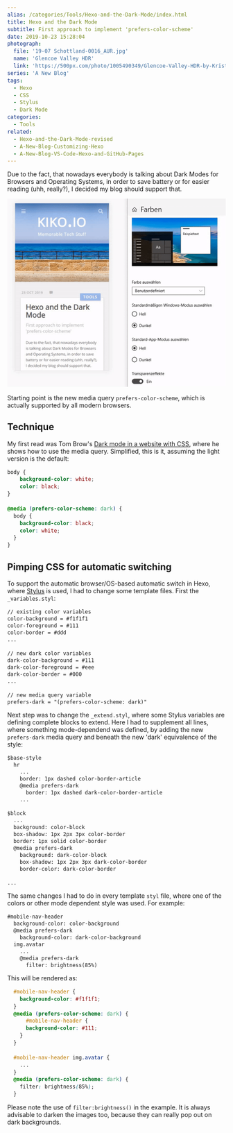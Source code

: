 ```yaml
---
alias: /categories/Tools/Hexo-and-the-Dark-Mode/index.html
title: Hexo and the Dark Mode
subtitle: First approach to implement 'prefers-color-scheme'
date: 2019-10-23 15:28:04
photograph: 
  file: '19-07 Schottland-0016_AUR.jpg'
  name: 'Glencoe Valley HDR'
  link: 'https://500px.com/photo/1005490349/Glencoe-Valley-HDR-by-Kristof-Zerbe'
series: 'A New Blog'
tags:
  - Hexo
  - CSS
  - Stylus
  - Dark Mode
categories:
  - Tools
related:
  - Hexo-and-the-Dark-Mode-revised
  - A-New-Blog-Customizing-Hexo
  - A-New-Blog-VS-Code-Hexo-and-GitHub-Pages
---
```


Due to the fact, that nowadays everybody is talking about Dark Modes for Browsers and Operating Systems, in order to save battery or for easier reading (uhh, really?), I decided my blog should support that.

![Switching Dark Mode in Windows 10](Hexo-and-the-Dark-Mode/screen-recording-1.gif)
<!-- more -->

Starting point is the new media query ``prefers-color-scheme``, which is actually supported by all modern browsers.

## Technique

My first read was Tom Brow's [Dark mode in a website with CSS](https://tombrow.com/dark-mode-website-css), where he shows how to use the media query. Simplified, this is it, assuming the light version is the default:

```css
body {
    background-color: white;
    color: black;
}

@media (prefers-color-scheme: dark) {
  body {
    background-color: black;
    color: white;
  }
}
```

## Pimping CSS for automatic switching

To support the automatic browser/OS-based automatic switch in Hexo, where [Stylus](http://stylus-lang.com/) is used, I had to change some template files. First the ``_variables.styl``:

```styl
// existing color variables
color-background = #f1f1f1
color-foreground = #111
color-border = #ddd
...

// new dark color variables
dark-color-background = #111
dark-color-foreground = #eee
dark-color-border = #000
...

// new media query variable
prefers-dark = "(prefers-color-scheme: dark)"
```

Next step was to change the ``_extend.styl``, where some Stylus variables are defining complete blocks to extend. Here I had to supplement all lines, where something mode-dependend was defined, by adding the new ``prefers-dark`` media query and beneath the new 'dark' equivalence of the style:

```styl
$base-style
  hr
    ...
    border: 1px dashed color-border-article
    @media prefers-dark
      border: 1px dashed dark-color-border-article
    ...

$block
  ...
  background: color-block
  box-shadow: 1px 2px 3px color-border
  border: 1px solid color-border
  @media prefers-dark
    background: dark-color-block
    box-shadow: 1px 2px 3px dark-color-border
    border-color: dark-color-border

...
```

The same changes I had to do in every template ``styl`` file, where one of the colors or other mode dependent style was used. For example:

```styl
#mobile-nav-header
  background-color: color-background
  @media prefers-dark
    background-color: dark-color-background
  img.avatar
    ...
    @media prefers-dark
      filter: brightness(85%)
```

This will be rendered as:

```css
  #mobile-nav-header {
    background-color: #f1f1f1;
  }
  @media (prefers-color-scheme: dark) {
      #mobile-nav-header {
      background-color: #111;
    }
  }

  #mobile-nav-header img.avatar {
    ...
  }
  @media (prefers-color-scheme: dark) {
    filter: brightness(85%);
  }
```

Please note the use of ``filter:brightness()`` in the example. It is always advisable to darken the images too, because they can really pop out on dark backgrounds.
